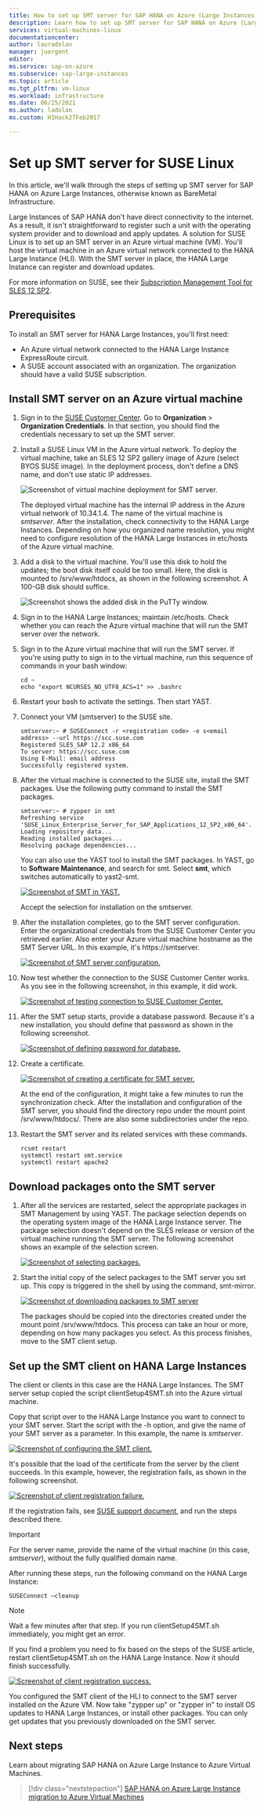 ```yaml
---
title: How to set up SMT server for SAP HANA on Azure (Large Instances) | Microsoft Docs
description: Learn how to set up SMT server for SAP HANA on Azure (Large Instances).
services: virtual-machines-linux
documentationcenter: 
author: lauradolan
manager: juergent
editor:
ms.service: sap-on-azure
ms.subservice: sap-large-instances
ms.topic: article
ms.tgt_pltfrm: vm-linux
ms.workload: infrastructure
ms.date: 06/25/2021
ms.author: ladolan
ms.custom: H1Hack27Feb2017

---
```

# Set up SMT server for SUSE Linux

In this article, we'll walk through the steps of setting up SMT server for SAP HANA on Azure Large Instances, otherwise known as BareMetal Infrastructure.

Large Instances of SAP HANA don't have direct connectivity to the internet. As a result, it isn't straightforward to register such a unit with the operating system provider and to download and apply updates. A solution for SUSE Linux is to set up an SMT server in an Azure virtual machine (VM). You'll host the virtual machine in an Azure virtual network connected to the HANA Large Instance (HLI). With the SMT server in place, the HANA Large Instance can register and download updates. 

For more information on SUSE, see their [Subscription Management Tool for SLES 12 SP2](https://www.suse.com/documentation/sles-12/pdfdoc/book_smt/book_smt.pdf). 

## Prerequisites

To install an SMT server for HANA Large Instances, you'll first need:

- An Azure virtual network connected to the HANA Large Instance ExpressRoute circuit.
- A SUSE account associated with an organization. The organization should have a valid SUSE subscription.

## Install SMT server on an Azure virtual machine

1. Sign in to the [SUSE Customer Center](https://scc.suse.com/). Go to **Organization** > **Organization Credentials**. In that section, you should find the credentials necessary to set up the SMT server.

2. Install a SUSE Linux VM in the Azure virtual network. To deploy the virtual machine, take an SLES 12 SP2 gallery image of Azure (select BYOS SUSE image). In the deployment process, don't define a DNS name, and don't use static IP addresses.

    ![Screenshot of virtual machine deployment for SMT server.](./media/hana-installation/image3_vm_deployment.png)

    The deployed virtual machine has the internal IP address in the Azure virtual network of 10.34.1.4. The name of the virtual machine is *smtserver*. After the installation, check connectivity to the HANA Large Instances. Depending on how you organized name resolution, you might need to configure resolution of the HANA Large Instances in etc/hosts of the Azure virtual machine. 

3. Add a disk to the virtual machine. You'll use this disk to hold the updates; the boot disk itself could be too small. Here, the disk is mounted to /srv/www/htdocs, as shown in the following screenshot. A 100-GB disk should suffice.

    ![Screenshot shows the added disk in the PuTTy window.](./media/hana-installation/image4_additional_disk_on_smtserver.PNG)

4. Sign in to the HANA Large Instances; maintain /etc/hosts. Check whether you can reach the Azure virtual machine that will run the SMT server over the network.

5. Sign in to the Azure virtual machine that will run the SMT server. If you're using putty to sign in to the virtual machine, run this sequence of commands in your bash window:

    ```
    cd ~
    echo "export NCURSES_NO_UTF8_ACS=1" >> .bashrc
    ```

6. Restart your bash to activate the settings. Then start YAST.

7. Connect your VM (smtserver) to the SUSE site.

    ```
    smtserver:~ # SUSEConnect -r <registration code> -e s<email address> --url https://scc.suse.com
    Registered SLES_SAP 12.2 x86_64
    To server: https://scc.suse.com
    Using E-Mail: email address
    Successfully registered system.
    ```
    
8. After the virtual machine is connected to the SUSE site, install the SMT packages. Use the following putty command to install the SMT packages.

    ```
    smtserver:~ # zypper in smt
    Refreshing service 'SUSE_Linux_Enterprise_Server_for_SAP_Applications_12_SP2_x86_64'.
    Loading repository data...
    Reading installed packages...
    Resolving package dependencies...
    ```
    
    You can also use the YAST tool to install the SMT packages. In YAST, go to **Software Maintenance**, and search for smt. Select **smt**, which switches automatically to yast2-smt.

    [![Screenshot of SMT in YAST.](./media/hana-installation/image5_smt_in_yast.PNG)](./media/hana-installation/image5_smt_in_yast.PNG#lightbox)

    Accept the selection for installation on the smtserver. 


9. After the installation completes, go to the SMT server configuration. Enter the organizational credentials from the SUSE Customer Center you retrieved earlier. Also enter your Azure virtual machine hostname as the SMT Server URL. In this example, it's https:\//smtserver.

    [![Screenshot of SMT server configuration.](./media/hana-installation/image6_configuration_of_smtserver1.png)](./media/hana-installation/image6_configuration_of_smtserver1.png#lightbox)

10. Now test whether the connection to the SUSE Customer Center works. As you see in the following screenshot, in this example, it did work.

    [![Screenshot of testing connection to SUSE Customer Center.](./media/hana-installation/image7_test_connect.png)](./media/hana-installation/image7_test_connect.png#lightbox)

11. After the SMT setup starts, provide a database password. Because it's a new installation, you should define that password as shown in the following screenshot.

    [![Screenshot of defining password for database.](./media/hana-installation/image8_define_db_passwd.PNG)](./media/hana-installation/image8_define_db_passwd.PNG#lightbox)

12. Create a certificate.

    [![Screenshot of creating a certificate for SMT server.](./media/hana-installation/image9_certificate_creation.PNG)](./media/hana-installation/image9_certificate_creation.PNG#lightbox)

    At the end of the configuration, it might take a few minutes to run the synchronization check. After the installation and configuration of the SMT server, you should find the directory repo under the mount point /srv/www/htdocs/. There are also some subdirectories under the repo. 

13. Restart the SMT server and its related services with these commands.

    ```
    rcsmt restart
    systemctl restart smt.service
    systemctl restart apache2
    ```

## Download packages onto the SMT server

1. After all the services are restarted, select the appropriate packages in SMT Management by using YAST. The package selection depends on the operating system image of the HANA Large Instance server. The package selection doesn't depend on the SLES release or version of the virtual machine running the SMT server. The following screenshot shows an example of the selection screen.

    [![Screenshot of selecting packages.](./media/hana-installation/image10_select_packages.PNG)](./media/hana-installation/image10_select_packages.PNG#lightbox)

2. Start the initial copy of the select packages to the SMT server you set up. This copy is triggered in the shell by using the command, smt-mirror.

   [ ![Screenshot of downloading packages to SMT server](./media/hana-installation/image11_download_packages.PNG)](./media/hana-installation/image11_download_packages.PNG#lightbox)

    The packages should be copied into the directories created under the mount point /srv/www/htdocs. This process can take an hour or more, depending on how many packages you select. As this process finishes, move to the SMT client setup. 

## Set up the SMT client on HANA Large Instances

The client or clients in this case are the HANA Large Instances. The SMT server setup copied the script clientSetup4SMT.sh into the Azure virtual machine. 

Copy that script over to the HANA Large Instance you want to connect to your SMT server. Start the script with the -h option, and give the name of your SMT server as a parameter. In this example, the name is *smtserver*.

[![Screenshot of configuring the SMT client.](./media/hana-installation/image12_configure_client.PNG)](./media/hana-installation/image12_configure_client.PNG#lightbox)

It's possible that the load of the certificate from the server by the client succeeds. In this example, however, the registration fails, as shown in the following screenshot.

[![Screenshot of client registration failure.](./media/hana-installation/image13_registration_failed.PNG)](./media/hana-installation/image13_registration_failed.PNG#lightbox)

If the registration fails, see [SUSE support document](https://www.suse.com/de-de/support/kb/doc/?id=7006024), and run the steps described there.

> [!IMPORTANT] 
> For the server name, provide the name of the virtual machine (in this case, *smtserver*), without the fully qualified domain name. 
    
After running these steps, run the following command on the HANA Large Instance:
    
```
SUSEConnect –cleanup
```

> [!Note] 
> Wait a few minutes after that step. If you run clientSetup4SMT.sh immediately, you might get an error.

If you find a problem you need to fix based on the steps of the SUSE article, restart clientSetup4SMT.sh on the HANA Large Instance. Now it should finish successfully.

[![Screenshot of client registration success.](./media/hana-installation/image14_finish_client_config.PNG)](./media/hana-installation/image14_finish_client_config.PNG#lightbox)

You configured the SMT client of the HLI to connect to the SMT server installed on the Azure VM. Now take "zypper up" or "zypper in" to install OS updates to HANA Large Instances, or install other packages. You can only get updates that you previously downloaded on the SMT server.

## Next steps
Learn about migrating SAP HANA on Azure Large Instance to Azure Virtual Machines.

> [!div class="nextstepaction"]
> [SAP HANA on Azure Large Instance migration to Azure Virtual Machines](hana-large-instance-virtual-machine-migration.md)
